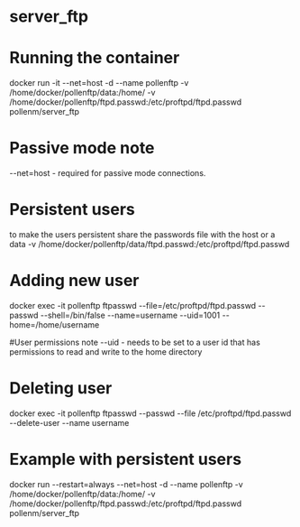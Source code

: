 # server_ftp

# Running the container
docker run -it --net=host -d --name pollenftp  -v /home/docker/pollenftp/data:/home/ -v /home/docker/pollenftp/ftpd.passwd:/etc/proftpd/ftpd.passwd pollenm/server_ftp

# Passive mode note
--net=host - required for passive mode connections.

# Persistent users
to make the users persistent share the passwords file with the host or a data
-v /home/docker/pollenftp/data/ftpd.passwd:/etc/proftpd/ftpd.passwd


# Adding new user
docker exec -it  pollenftp ftpasswd --file=/etc/proftpd/ftpd.passwd --passwd --shell=/bin/false  --name=username --uid=1001 --home=/home/username

#User permissions note
--uid - needs to be set to a user id that has permissions to read and write to the home directory

# Deleting user
docker exec -it pollenftp ftpasswd --passwd --file /etc/proftpd/ftpd.passwd --delete-user --name username

# Example with persistent users
docker run --restart=always --net=host -d --name pollenftp -v /home/docker/pollenftp/data:/home/ -v /home/docker/pollenftp/ftpd.passwd:/etc/proftpd/ftpd.passwd pollenm/server_ftp
